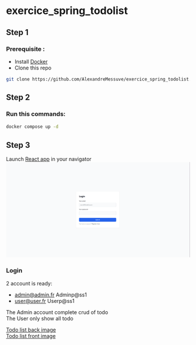 # exercice_spring_todolist
 
## Step 1

### Prerequisite :
- Install [Docker](https://www.docker.com/products/docker-desktop/) 
- Clone this repo
````bash
git clone https://github.com/AlexandreMessuve/exercice_spring_todolist.git
````
## Step 2

### Run this commands:
```bash
docker compose up -d
```

## Step 3
Launch [React app](http://localhost) in your navigator
![Login page](./img/login_page.png)
### Login

2 account is ready:
- admin@admin.fr Adminp@ss1
- user@user.fr Userp@ss1

The Admin account complete crud of todo  
The User only show all todo

[Todo list back image](https://hub.docker.com/r/alexandremessuvem2i/todolist-back)  
[Todo list front image](https://hub.docker.com/r/alexandremessuvem2i/todolist-front)